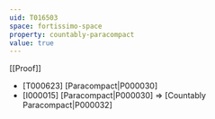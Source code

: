 ```yaml
---
uid: T016503
space: fortissimo-space
property: countably-paracompact
value: true
---
```

[[Proof]]

* [T000623] [Paracompact|P000030]
* [I000015] [Paracompact|P000030] => [Countably Paracompact|P000032]

